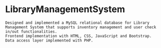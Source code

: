 # LibraryManagementSystem
	Designed and implemented a MySQL relational database for Library Management System that supports inventory management and user check in/out functionalities. 
	Frontend implementation with HTML, CSS, JavaScript and Bootstrap.
	Data access layer implemented with PHP. 
